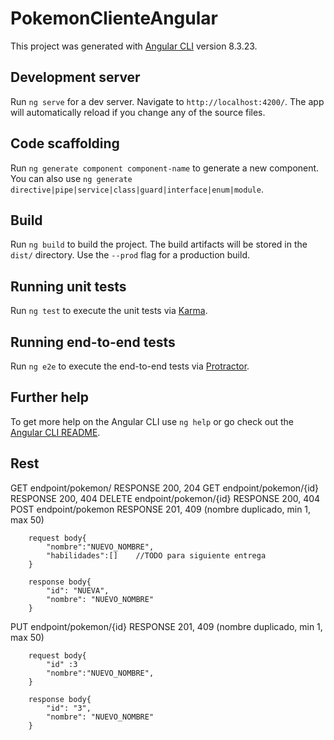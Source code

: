 # PokemonClienteAngular

This project was generated with [Angular CLI](https://github.com/angular/angular-cli) version 8.3.23.

## Development server

Run `ng serve` for a dev server. Navigate to `http://localhost:4200/`. The app will automatically reload if you change any of the source files.

## Code scaffolding

Run `ng generate component component-name` to generate a new component. You can also use `ng generate directive|pipe|service|class|guard|interface|enum|module`.

## Build

Run `ng build` to build the project. The build artifacts will be stored in the `dist/` directory. Use the `--prod` flag for a production build.

## Running unit tests

Run `ng test` to execute the unit tests via [Karma](https://karma-runner.github.io).

## Running end-to-end tests

Run `ng e2e` to execute the end-to-end tests via [Protractor](http://www.protractortest.org/).

## Further help

To get more help on the Angular CLI use `ng help` or go check out the [Angular CLI README](https://github.com/angular/angular-cli/blob/master/README.md).


## Rest
GET     endpoint/pokemon/               RESPONSE    200, 204
GET     endpoint/pokemon/{id}           RESPONSE    200, 404
DELETE  endpoint/pokemon/{id}           RESPONSE    200, 404
POST    endpoint/pokemon                RESPONSE    201, 409 (nombre duplicado, min 1, max 50)
        
        request body{           
            "nombre":"NUEVO_NOMBRE",
            "habilidades":[]    //TODO para siguiente entrega
        }

        response body{
            "id": "NUEVA",
            "nombre": "NUEVO_NOMBRE"
        }
PUT    endpoint/pokemon/{id}           RESPONSE    201, 409 (nombre duplicado, min 1, max 50)
        
        request body{   
            "id" :3        
            "nombre":"NUEVO_NOMBRE",
        }

        response body{
            "id": "3",
            "nombre": "NUEVO_NOMBRE"
        }

